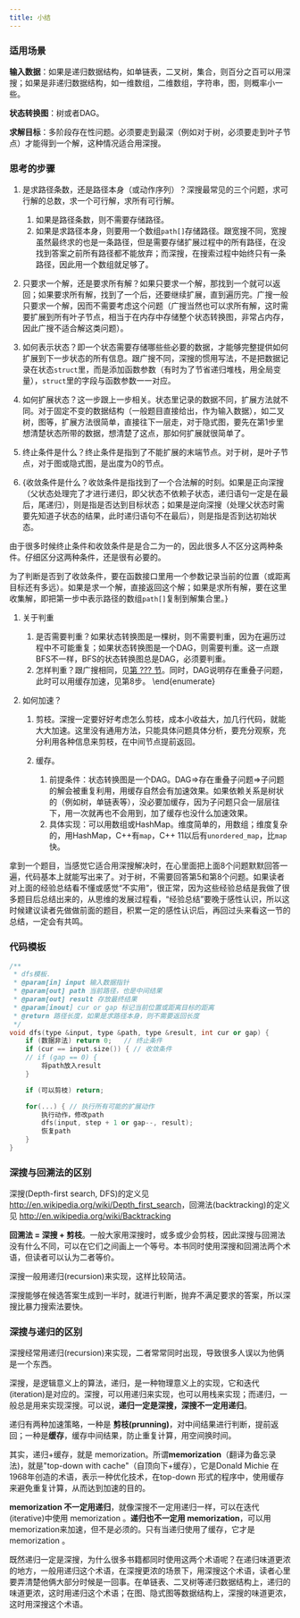 ```yaml
---
title: 小结
---
```



### 适用场景

**输入数据**：如果是递归数据结构，如单链表，二叉树，集合，则百分之百可以用深搜；如果是非递归数据结构，如一维数组，二维数组，字符串，图，则概率小一些。

**状态转换图**：树或者DAG。

**求解目标**：多阶段存在性问题。必须要走到最深（例如对于树，必须要走到叶子节点）才能得到一个解，这种情况适合用深搜。


### 思考的步骤

1. 是求路径条数，还是路径本身（或动作序列）？深搜最常见的三个问题，求可行解的总数，求一个可行解，求所有可行解。

    1. 如果是路径条数，则不需要存储路径。
    1. 如果是求路径本身，则要用一个数组`path[]`存储路径。跟宽搜不同，宽搜虽然最终求的也是一条路径，但是需要存储扩展过程中的所有路径，在没找到答案之前所有路径都不能放弃；而深搜，在搜索过程中始终只有一条路径，因此用一个数组就足够了。

1. 只要求一个解，还是要求所有解？如果只要求一个解，那找到一个就可以返回；如果要求所有解，找到了一个后，还要继续扩展，直到遍历完。广搜一般只要求一个解，因而不需要考虑这个问题（广搜当然也可以求所有解，这时需要扩展到所有叶子节点，相当于在内存中存储整个状态转换图，非常占内存，因此广搜不适合解这类问题）。

1. 如何表示状态？即一个状态需要存储哪些些必要的数据，才能够完整提供如何扩展到下一步状态的所有信息。跟广搜不同，深搜的惯用写法，不是把数据记录在状态`struct`里，而是添加函数参数（有时为了节省递归堆栈，用全局变量），`struct`里的字段与函数参数一一对应。

1. 如何扩展状态？这一步跟上一步相关。状态里记录的数据不同，扩展方法就不同。对于固定不变的数据结构（一般题目直接给出，作为输入数据），如二叉树，图等，扩展方法很简单，直接往下一层走，对于隐式图，要先在第1步里想清楚状态所带的数据，想清楚了这点，那如何扩展就很简单了。

1. 终止条件是什么？终止条件是指到了不能扩展的末端节点。对于树，是叶子节点，对于图或隐式图，是出度为0的节点。

1. {收敛条件是什么？收敛条件是指找到了一个合法解的时刻。如果是正向深搜（父状态处理完了才进行递归，即父状态不依赖子状态，递归语句一定是在最后，尾递归），则是指是否达到目标状态；如果是逆向深搜（处理父状态时需要先知道子状态的结果，此时递归语句不在最后），则是指是否到达初始状态。

由于很多时候终止条件和收敛条件是是合二为一的，因此很多人不区分这两种条件。仔细区分这两种条件，还是很有必要的。

为了判断是否到了收敛条件，要在函数接口里用一个参数记录当前的位置（或距离目标还有多远）。如果是求一个解，直接返回这个解；如果是求所有解，要在这里收集解，即把第一步中表示路径的数组`path[]`复制到解集合里。}

1. 关于判重

    1. 是否需要判重？如果状态转换图是一棵树，则不需要判重，因为在遍历过程中不可能重复；如果状态转换图是一个DAG，则需要判重。这一点跟BFS不一样，BFS的状态转换图总是DAG，必须要判重。
    1. 怎样判重？跟广搜相同，见[第 ??? 节](../bfs/bfs-summary.md)。同时，DAG说明存在重叠子问题，此时可以用缓存加速，见第8步。
    \end{enumerate}

1. 如何加速？

    1. 剪枝。深搜一定要好好考虑怎么剪枝，成本小收益大，加几行代码，就能大大加速。这里没有通用方法，只能具体问题具体分析，要充分观察，充分利用各种信息来剪枝，在中间节点提前返回。
    1. 缓存。

        1. 前提条件：状态转换图是一个DAG。DAG=>存在重叠子问题=>子问题的解会被重复利用，用缓存自然会有加速效果。如果依赖关系是树状的（例如树，单链表等），没必要加缓存，因为子问题只会一层层往下，用一次就再也不会用到，加了缓存也没什么加速效果。
        1. 具体实现：可以用数组或HashMap。维度简单的，用数组；维度复杂的，用HashMap，C++有`map`，C++ 11以后有`unordered_map`，比`map`快。

拿到一个题目，当感觉它适合用深搜解决时，在心里面把上面8个问题默默回答一遍，代码基本上就能写出来了。对于树，不需要回答第5和第8个问题。如果读者对上面的经验总结看不懂或感觉“不实用”，很正常，因为这些经验总结是我做了很多题目后总结出来的，从思维的发展过程看，“经验总结”要晚于感性认识，所以这时候建议读者先做做前面的题目，积累一定的感性认识后，再回过头来看这一节的总结，一定会有共鸣。


### 代码模板

```cpp
/**
 * dfs模板.
 * @param[in] input 输入数据指针
 * @param[out] path 当前路径，也是中间结果
 * @param[out] result 存放最终结果
 * @param[inout] cur or gap 标记当前位置或距离目标的距离
 * @return 路径长度，如果是求路径本身，则不需要返回长度
 */
void dfs(type &input, type &path, type &result, int cur or gap) {
    if (数据非法) return 0;   // 终止条件
    if (cur == input.size()) { // 收敛条件
    // if (gap == 0) {
        将path放入result
    }

    if (可以剪枝) return;

    for(...) { // 执行所有可能的扩展动作
        执行动作，修改path
        dfs(input, step + 1 or gap--, result);
        恢复path
    }
}
```


### 深搜与回溯法的区别

深搜(Depth-first search, DFS)的定义见 <http://en.wikipedia.org/wiki/Depth_first_search>，回溯法(backtracking)的定义见 <http://en.wikipedia.org/wiki/Backtracking>

**回溯法 = 深搜 + 剪枝**。一般大家用深搜时，或多或少会剪枝，因此深搜与回溯法没有什么不同，可以在它们之间画上一个等号。本书同时使用深搜和回溯法两个术语，但读者可以认为二者等价。

深搜一般用递归(recursion)来实现，这样比较简洁。

深搜能够在候选答案生成到一半时，就进行判断，抛弃不满足要求的答案，所以深搜比暴力搜索法要快。


### 深搜与递归的区别

深搜经常用递归(recursion)来实现，二者常常同时出现，导致很多人误以为他俩是一个东西。

深搜，是逻辑意义上的算法，递归，是一种物理意义上的实现，它和迭代(iteration)是对应的。深搜，可以用递归来实现，也可以用栈来实现；而递归，一般总是用来实现深搜。可以说，**递归一定是深搜，深搜不一定用递归**。

递归有两种加速策略，一种是 **剪枝(prunning)**，对中间结果进行判断，提前返回；一种是**缓存**，缓存中间结果，防止重复计算，用空间换时间。

其实，递归+缓存，就是 memorization。所谓**memorization**（翻译为备忘录法)，就是"top-down with cache"（自顶向下+缓存），它是Donald Michie 在1968年创造的术语，表示一种优化技术，在top-down 形式的程序中，使用缓存来避免重复计算，从而达到加速的目的。

**memorization 不一定用递归**，就像深搜不一定用递归一样，可以在迭代(iterative)中使用 memorization 。**递归也不一定用 memorization**，可以用memorization来加速，但不是必须的。只有当递归使用了缓存，它才是 memorization 。

既然递归一定是深搜，为什么很多书籍都同时使用这两个术语呢？在递归味道更浓的地方，一般用递归这个术语，在深搜更浓的场景下，用深搜这个术语，读者心里要弄清楚他俩大部分时候是一回事。在单链表、二叉树等递归数据结构上，递归的味道更浓，这时用递归这个术语；在图、隐式图等数据结构上，深搜的味道更浓，这时用深搜这个术语。
